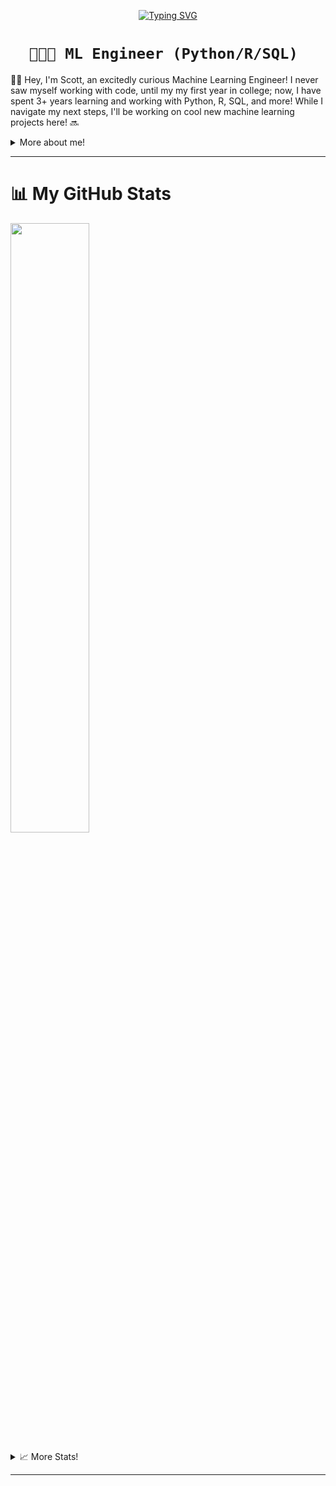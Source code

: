 <p align = "center">
<a href="https://git.io/typing-svg"><img src="https://readme-typing-svg.demolab.com?font=Fira+Code&weight=700&size=32&duration=6000&pause=1000&color=167B29&center=true&vCenter=true&repeat=false&random=false&width=435&lines=Scott+Pitcher..." alt="Typing SVG" /></a>
</p>
<h1 align = "center">
<code>👨🏻‍💻 ML Engineer (Python/R/SQL) </code>
</h1>

👋🏼 Hey, I'm Scott, an excitedly curious Machine Learning Engineer! I never saw myself working with code, until my my first year in college; now, I have spent 3+ years learning and working with Python, R, SQL, and more! While I navigate my next steps, I'll be working on cool new machine learning projects here! 🔜

<p>  
<div>
<details>
  <summary> More about me! </summary>

- 🔭 Always exploring **machine learning tools** 

- ⭐️ My greatest interests in ML are **language models, computer vision tools, and statistical analysis**

- 🧹 Passionate about **keeping code clean** for comprehension, reuse, and scaling

- 🏋🏽‍♂️ When my mind isn't flooded in code, you can **find me at the gym**

- 👥 Connect with me on [LinkedIn!](https://www.linkedin.com/in/scottpitcher1)
</details>
<!-- Social icons section -->


</p>

---
# 📊 My GitHub Stats

<a href ="https://github.com/scottpitcher"> <img width = "50%" src = "https://github-readme-stats.vercel.app/api?username=scottpitcher&show_icons=true&theme=vue-dark"> </a>

<div>
<details>
  <summary> 📈 More Stats! </summary>
<h3>🔥 Streak Stats</h3>
<a href ="https://github.com/scottpitcher"> <img width = "50%" src = "https://streak-stats.demolab.com?user=scottpitcher&theme=nordfox&border_radius=0"> </a>

<a href="https://github.com/ashutosh00710/github-readme-activity-graph"> <img width = "80%" src="https://github-readme-activity-graph.vercel.app/graph?username=scottpitcher&theme=vue&hide_border=true" alt="GitHub activity graph"> </a>

<h3> 💬 Languages</h3>
<a href="https://github.com/anuraghazra/github-readme-stats"><img width = "80%" alt="Scott's Top Languages" src="https://denvercoder1-github-readme-stats.vercel.app/api/top-langs/?username=scottpitcher&langs_count=8&layout=compact&theme=vue&langs_count=8&layout=compact&hide_border=true" height="192px" style="float: left;"></a>

</details>

---

